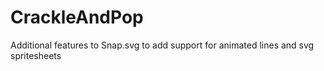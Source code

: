 # CrackleAndPop
Additional features to Snap.svg to add support for animated lines and svg spritesheets

